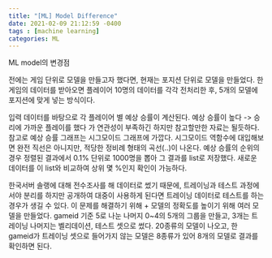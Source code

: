 ```yaml
---
title: "[ML] Model Difference"
date: 2021-02-09 21:12:59 -0400
tags : [machine learning]
categories: ML
---
```


 ML model의 변경점
 
 전에는 게임 단위로 모델을 만들고자 했다면, 현재는 포지션 단위로 모델을 만들었다.
 한 게임의 데이터를 받아오면 플레이어 10명의 데이터를 각각 전처리한 후,
 5개의 모델에 포지션에 맞게 넣는 방식이다.
 
 입력 데이터를 바탕으로 각 플레이어 별 예상 승률이 계산된다.
 예상 승률이 높다 -> 승리에 가까운 플레이를 했다 가 연관성이 부족하긴 하지만 참고할만한 자료는 될듯하다.
 참고로 예상 승률 그래프는 시그모이드 그래프에 가깝다.
 시그모이드 역함수에 대입해보면 완전 직선은 아니지만, 적당한 정비례 형태의 곡선(..)이 나온다.
 예상 승률의 순위의 경우 정렬된 결과에서 0.1% 단위로 1000명을 뽑아 그 결과를 list로 저장했다.
 새로운 데이터를 이 list와 비교하여 상위 몇 %인지 확인이 가능하다.
 
 한국서버 솔랭에 대해 전수조사를 해 데이터로 썼기 때문에, 트레이닝과 테스트 과정에서야 분리를 하지만
 공개하여 대중이 사용하게 된다면 트레이닝 데이터로 테스트를 하는 경우가 생길 수 있다.
 이 문제를 해결하기 위해 + 모델의 정확도를 높이기 위해 여러 모델을 만들었다.
 gameid 기준 5로 나눈 나머지 0~4의 5개의 그룹을 만들고, 3개는 트레이닝 나머지는 벨리데이션, 테스트 셋으로 썼다.
 20종류의 모델이 나오고, 한 gameid가 트레이닝 셋으로 들어가지 않는 모델은 8종류가 있어 8개의 모델로 결과를 확인하면 된다.
